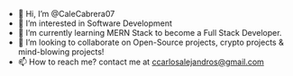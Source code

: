 - 👋 Hi, I’m @CaleCabrera07
- 👀 I’m interested in Software Development
- 🌱 I’m currently learning MERN Stack to become a Full Stack Developer.
- 💞️ I’m looking to collaborate on Open-Source projects, crypto projects & mind-blowing projects!
- 📫 How to reach me? contact me at ccarlosalejandros@gmail.com

<!---
CaleCabrera07/CaleCabrera07 is a ✨ special ✨ repository because its `README.md` (this file) appears on your GitHub profile.
You can click the Preview link to take a look at your changes.
--->
